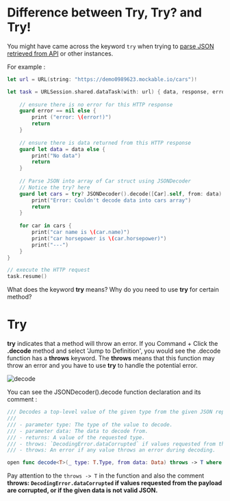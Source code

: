 # Difference between Try, Try? and Try!



You might have came across the keyword `try` when trying to [parse JSON retrieved from API](https://fluffy.es/parse-json-using-decodable-protocol/) or other instances. 


For example : 

```swift
let url = URL(string: "https://demo0989623.mockable.io/cars")!

let task = URLSession.shared.dataTask(with: url) { data, response, error in
    
    // ensure there is no error for this HTTP response
    guard error == nil else {
        print ("error: \(error!)")
        return
    }
    
    // ensure there is data returned from this HTTP response
    guard let data = data else {
        print("No data")
        return
    }
    
    // Parse JSON into array of Car struct using JSONDecoder
    // Notice the try? here
    guard let cars = try? JSONDecoder().decode([Car].self, from: data) else {
        print("Error: Couldn't decode data into cars array")
        return
    }
    
    for car in cars {
        print("car name is \(car.name)")
        print("car horsepower is \(car.horsepower)")
        print("---")
    }
}

// execute the HTTP request
task.resume()

```


What does the keyword **try** means? Why do you need to use **try** for certain method?



# Try

**try** indicates that a method will throw an error. If you Command + Click the **.decode** method and select 'Jump to Definition', you would see the .decode function has a **throws** keyword. The **throws** means that this function may throw an error and you have to use **try** to handle the potential error.



![decode](https://iosimage.s3.amazonaws.com/2018/27-try/commandClick.png)



You can see the JSONDecoder().decode function declaration and its comment : 

```swift
/// Decodes a top-level value of the given type from the given JSON representation.
///
/// - parameter type: The type of the value to decode.
/// - parameter data: The data to decode from.
/// - returns: A value of the requested type.
/// - throws: `DecodingError.dataCorrupted` if values requested from the payload are corrupted, or if the given data is not valid JSON.
/// - throws: An error if any value throws an error during decoding.

open func decode<T>(_ type: T.Type, from data: Data) throws -> T where T : Decodable
```



Pay attention to the `throws -> T` in the function and also the comment **throws: `DecodingError.dataCorrupted` if values requested from the payload are corrupted, or if the given data is not valid JSON.**  



